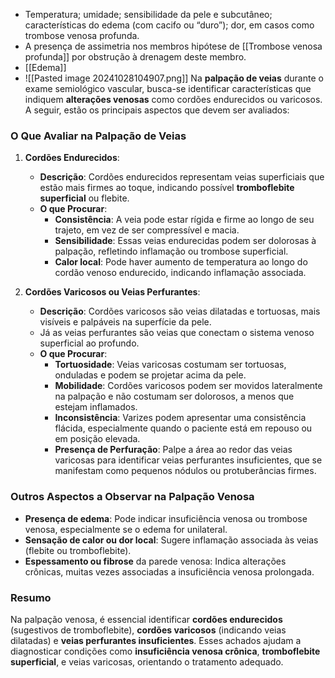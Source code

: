 - Temperatura; umidade; sensibilidade da pele e subcutâneo; características do edema (com cacifo ou “duro”); dor, em casos como trombose venosa profunda.
- A presença de assimetria nos membros hipótese de [[Trombose venosa profunda]] por obstrução à drenagem deste membro.
- [[Edema]]
- ![[Pasted image 20241028104907.png]]
Na **palpação de veias** durante o exame semiológico vascular, busca-se identificar características que indiquem **alterações venosas** como cordões endurecidos ou varicosos. A seguir, estão os principais aspectos que devem ser avaliados:

### O Que Avaliar na Palpação de Veias

1. **Cordões Endurecidos**:
   - **Descrição**: Cordões endurecidos representam veias superficiais que estão mais firmes ao toque, indicando possível **tromboflebite superficial** ou flebite.
   - **O que Procurar**:
     - **Consistência**: A veia pode estar rígida e firme ao longo de seu trajeto, em vez de ser compressível e macia.
     - **Sensibilidade**: Essas veias endurecidas podem ser dolorosas à palpação, refletindo inflamação ou trombose superficial.
     - **Calor local**: Pode haver aumento de temperatura ao longo do cordão venoso endurecido, indicando inflamação associada.

2. **Cordões Varicosos ou Veias Perfurantes**:
   - **Descrição**: Cordões varicosos são veias dilatadas e tortuosas, mais visíveis e palpáveis na superfície da pele. 
   - Já as veias perfurantes são veias que conectam o sistema venoso superficial ao profundo.
   - **O que Procurar**:
     - **Tortuosidade**: Veias varicosas costumam ser tortuosas, onduladas e podem se projetar acima da pele.
     - **Mobilidade**: Cordões varicosos podem ser movidos lateralmente na palpação e não costumam ser dolorosos, a menos que estejam inflamados.
     - **Inconsistência**: Varizes podem apresentar uma consistência flácida, especialmente quando o paciente está em repouso ou em posição elevada.
     - **Presença de Perfuração**: Palpe a área ao redor das veias varicosas para identificar veias perfurantes insuficientes, que se manifestam como pequenos nódulos ou protuberâncias firmes.

### Outros Aspectos a Observar na Palpação Venosa
- **Presença de edema**: Pode indicar insuficiência venosa ou trombose venosa, especialmente se o edema for unilateral.
- **Sensação de calor ou dor local**: Sugere inflamação associada às veias (flebite ou tromboflebite).
- **Espessamento ou fibrose** da parede venosa: Indica alterações crônicas, muitas vezes associadas a insuficiência venosa prolongada.

### Resumo
Na palpação venosa, é essencial identificar **cordões endurecidos** (sugestivos de tromboflebite), **cordões varicosos** (indicando veias dilatadas) e **veias perfurantes insuficientes**. Esses achados ajudam a diagnosticar condições como **insuficiência venosa crônica**, **tromboflebite superficial**, e veias varicosas, orientando o tratamento adequado.